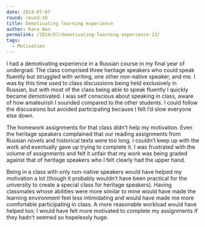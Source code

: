 ```yaml
---
date: 2014-07-07
round: round-10
title: Demotivating learning experience
author: Kara Woo
permalink: /2014/07/demotivating-learning-experience-13/
tags:
  - Motivation
---
```

I had a demotivating experience in a Russian course in my final year of undergrad. The class comprised three heritage speakers who could speak fluently but struggled with writing, one other non-native speaker, and me. I was by this time used to class discussions being held exclusively in Russian, but with most of the class being able to speak fluently I quickly became demotivated. I was self conscious about speaking in class, aware of how amateurish I sounded compared to the other students. I could follow the discussions but avoided participating because I felt I&#8217;d slow everyone else down.

The homework assignments for that class didn&#8217;t help my motivation. Even the heritage speakers complained that our reading assignments from Russian novels and historical texts were too long. I couldn&#8217;t keep up with the work and eventually gave up trying to complete it. I was frustrated with the volume of assignments and felt it unfair that my work was being graded against that of heritage speakers who I felt clearly had the upper hand.

Being in a class with only non-native speakers would have helped my motivation a lot (though it probably wouldn&#8217;t have been practical for the university to create a special class for heritage speakers). Having classmates whose abilities were more similar to mine would have made the learning environment feel less intimidating and would have made me more comfortable participating in class. A more reasonable workload would have helped too; I would have felt more motivated to complete my assignments if they hadn&#8217;t seemed so hopelessly huge.
